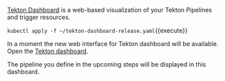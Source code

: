 [Tekton Dashboard](https://github.com/tektoncd/dashboard) is a web-based visualization of your Tekton Pipelines and trigger resources.

`kubectl apply -f ~/tekton-dashboard-release.yaml`{{execute}}

In a moment the new web interface for Tekton dashboard will be available. Open the [Tekton dashboard](https://[[HOST_SUBDOMAIN]]-32500-[[KATACODA_HOST]].environments.katacoda.com/).

The pipeline you define in the upcoming steps will be displayed in this dashboard.
